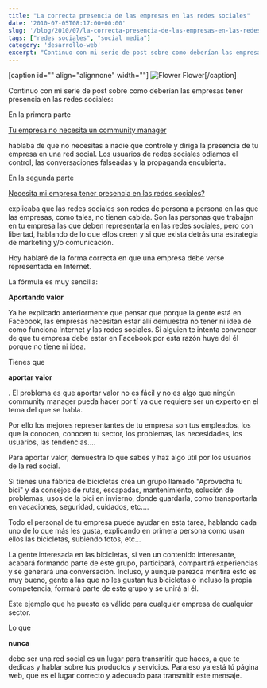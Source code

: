 ```yaml
---
title: "La correcta presencia de las empresas en las redes sociales"
date: '2010-07-05T08:17:00+00:00'
slug: '/blog/2010/07/la-correcta-presencia-de-las-empresas-en-las-redes-sociales'
tags: ["redes sociales", "social media"]
category: 'desarrollo-web'
excerpt: "Continuo con mi serie de post sobre como deberían las empresas tener presencia en las redes sociales:"
---
```

[caption id="" align="alignnone" width=""] ![Flower](/post-185/images/flower-scaled600.jpg) Flower[/caption]

Continuo con mi serie de post sobre como deberían las empresas tener presencia en las redes sociales:

En la primera parte

[Tu empresa no necesita un community manager](http://static.squarespace.com/static/5303797ae4b0c6ad9e43f072/5303ce80e4b0400995a883d6/5303cf33e4b0400995a88af0/1392758579464/tu-empresa-no-necesita-un-community-manager?format=original)

hablaba de que no necesitas a nadie que controle y diriga la presencia de tu empresa en una red social. Los usuarios de redes sociales odiamos el control, las conversaciones falseadas y la propaganda encubierta.

En la segunda parte

[Necesita mi empresa tener presencia en las redes sociales?](http://static.squarespace.com/static/5303797ae4b0c6ad9e43f072/5303ce80e4b0400995a883d6/5303cf33e4b0400995a88af6/1392758579969/necesita-mi-empresa-tener-presencia-en-las-re?format=original)

explicaba que las redes sociales son redes de persona a persona en las que las empresas, como tales, no tienen cabida. Son las personas que trabajan en tu empresa las que deben representarla en las redes sociales, pero con libertad, hablando de lo que ellos creen y si que exista detrás una estrategia de marketing y/o comunicación.

Hoy hablaré de la forma correcta en que una empresa debe verse representada en Internet.

La fórmula es muy sencilla:

**Aportando valor**

Ya he explicado anteriormente que pensar que porque la gente está en Facebook, las empresas necesitan estar allí demuestra no tener ni idea de como funciona Internet y las redes sociales. Si alguien te intenta convencer de que tu empresa debe estar en Facebook por esta razón huye del él porque no tiene ni idea.

Tienes que

**aportar valor**

. El problema es que aportar valor no es fácil y no es algo que ningún community manager pueda hacer por tí ya que requiere ser un experto en el tema del que se habla.

Por ello los mejores representantes de tu empresa son tus empleados, los que la conocen, conocen tu sector, los problemas, las necesidades, los usuarios, las tendencias....

Para aportar valor, demuestra lo que sabes y haz algo útil por los usuarios de la red social.

Si tienes una fábrica de bicicletas crea un grupo llamado "Aprovecha tu bici" y da consejos de rutas, escapadas, mantenimiento, solución de problemas, usos de la bici en invierno, donde guardarla, como transportarla en vacaciones, seguridad, cuidados, etc....

Todo el personal de tu empresa puede ayudar en esta tarea, hablando cada uno de lo que más les gusta, explicando en primera persona como usan ellos las bicicletas, subiendo fotos, etc...

La gente interesada en las bicicletas, si ven un contenido interesante, acabará formando parte de este grupo, participará, compartirá experiencias y se generará una conversación. Incluso, y aunque parezca mentira esto es muy bueno, gente a las que no les gustan tus bicicletas o incluso la propia competencia, formará parte de este grupo y se unirá al él.

Este ejemplo que he puesto es válido para cualquier empresa de cualquier sector.

Lo que

**nunca**

debe ser una red social es un lugar para transmitir que haces, a que te dedicas y hablar sobre tus productos y servicios. Para eso ya está tú página web, que es el lugar correcto y adecuado para transmitir este mensaje.

